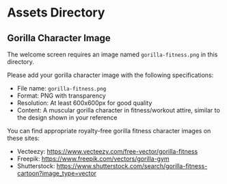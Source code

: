 # Assets Directory

## Gorilla Character Image

The welcome screen requires an image named `gorilla-fitness.png` in this directory. 

Please add your gorilla character image with the following specifications:
- File name: `gorilla-fitness.png`
- Format: PNG with transparency
- Resolution: At least 600x600px for good quality
- Content: A muscular gorilla character in fitness/workout attire, similar to the design shown in your reference

You can find appropriate royalty-free gorilla fitness character images on these sites:
- Vecteezy: https://www.vecteezy.com/free-vector/gorilla-fitness
- Freepik: https://www.freepik.com/vectors/gorilla-gym
- Shutterstock: https://www.shutterstock.com/search/gorilla-fitness-cartoon?image_type=vector
